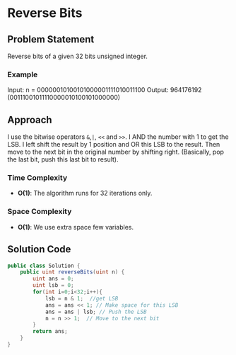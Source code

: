 # Reverse Bits

## Problem Statement
Reverse bits of a given 32 bits unsigned integer.

### Example
Input: n = 00000010100101000001111010011100
Output:    964176192 (00111001011110000010100101000000)

## Approach
I use the bitwise operators `&`,`|`, `<<` and `>>`. I AND the number with 1 to get the LSB. I left shift the result by 1 position and OR this LSB to the result. Then move to the next bit in the original number by shifting right. (Basically, pop the last bit, push this last bit to result).   
### Time Complexity
- **O(1)**: The algorithm runs for 32 iterations only.
### Space Complexity
- **O(1)**: We use extra space few variables.

## Solution Code
```C#
public class Solution {
    public uint reverseBits(uint n) {
        uint ans = 0;
        uint lsb = 0;
        for(int i=0;i<32;i++){
            lsb = n & 1;  //get LSB
            ans = ans << 1; // Make space for this LSB
            ans = ans | lsb; // Push the LSB
            n = n >> 1;  // Move to the next bit          
        }
        return ans;
    }
}
